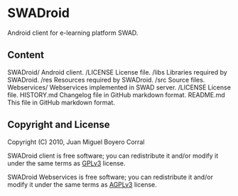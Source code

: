 SWADroid
================================

Android client for e-learning platform SWAD.


Content
-------

SWADroid/         	Android client.
	/LICENSE	License file.
	/libs		Libraries required by SWADroid.
	/res		Resources required by SWADroid.
	/src		Source files.
Webservices/            Webservices implemented in SWAD server.
	/LICENSE	License file.
HISTORY.md		Changelog file in GitHub markdown format.
README.md		This file in GitHub markdown format.


Copyright and License
---------------------

Copyright (C) 2010, Juan Miguel Boyero Corral

SWADroid client is free software; you can redistribute it and/or modify
it under the same terms as [GPLv3][gplv3] license.

SWADroid Webservices is free software; you can redistribute it and/or modify
it under the same terms as [AGPLv3][agplv3] license.


[issues]: http://github.com/github/markup/issues
[gplv3]: http://www.gnu.org/licenses/gpl.html
[agplv3]: http://www.gnu.org/licenses/agpl.html
